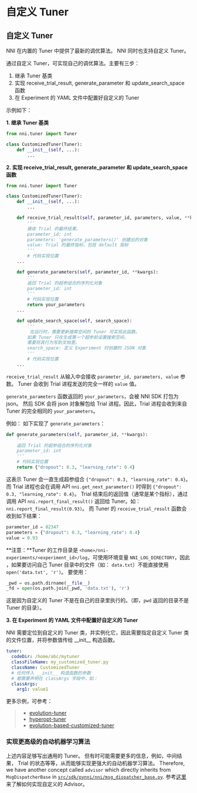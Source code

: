 # 自定义 Tuner

## 自定义 Tuner

NNI 在内置的 Tuner 中提供了最新的调优算法。 NNI 同时也支持自定义 Tuner。

通过自定义 Tuner，可实现自己的调优算法。主要有三步：

1. 继承 Tuner 基类
2. 实现 receive_trial_result, generate_parameter 和 update_search_space 函数
3. 在 Experiment 的 YAML 文件中配置好自定义的 Tuner

示例如下：

**1. 继承 Tuner 基类**

```python
from nni.tuner import Tuner

class CustomizedTuner(Tuner):
    def __init__(self, ...):
        ...
```

**2. 实现 receive_trial_result, generate_parameter 和 update_search_space 函数**

```python
from nni.tuner import Tuner

class CustomizedTuner(Tuner):
    def __init__(self, ...):
        ...

    def receive_trial_result(self, parameter_id, parameters, value, **kwargs):
        '''
        接收 Trial 的最终结果。
        parameter_id: int
        parameters: 'generate_parameters()' 创建出的对象
        value: Trial 的最终指标，包括 default 指标
        '''
        # 代码实现位置
    ...

    def generate_parameters(self, parameter_id, **kwargs):
        '''
        返回 Trial 的超参组合的序列化对象
        parameter_id: int
        '''
        # 代码实现位置
        return your_parameters
    ...

    def update_search_space(self, search_space):
        '''
         在运行时，需要更新搜索空间的 Tuner 可实现此函数。
        如果 Tuner 只在生成第一个超参前设置搜索空间，
        需要将其行为写到文档里。
        search_space: 定义 Experiment 时创建的 JSON 对象
        '''
        # 代码实现位置
    ...
```

`receive_trial_result` 从输入中会接收 `parameter_id, parameters, value` 参数。 Tuner 会收到 Trial 进程发送的完全一样的 `value` 值。

`generate_parameters` 函数返回的 `your_parameters`，会被 NNI SDK 打包为 json。 然后 SDK 会将 json 对象解包给 Trial 进程。因此，Trial 进程会收到来自 Tuner 的完全相同的 `your_parameters`。

例如： 如下实现了 `generate_parameters`：

```python
def generate_parameters(self, parameter_id, **kwargs):
    '''
    返回 Trial 的超参组合的序列化对象
    parameter_id: int
    '''
    # 代码实现位置
    return {"dropout": 0.3, "learning_rate": 0.4}

```

这表示 Tuner 会一直生成超参组合 `{"dropout": 0.3, "learning_rate": 0.4}`。 而 Trial 进程也会在调用 API `nni.get_next_parameter()` 时得到 `{"dropout": 0.3, "learning_rate": 0.4}`。 Trial 结束后的返回值（通常是某个指标），通过调用 API `nni.report_final_result()` 返回给 Tuner。如： `nni.report_final_result(0.93)`。 而 Tuner 的 `receive_trial_result` 函数会收到如下结果：

```python
parameter_id = 82347
parameters = {"dropout": 0.3, "learning_rate": 0.4}
value = 0.93
```

**注意：**Tuner 的工作目录是 `<home>/nni-experiments/<experiment_id>/log`，可使用环境变量 `NNI_LOG_DIRECTORY`，因此 ，如果要访问自己 Tuner 目录中的文件（如： `data.txt`）不能直接使用 `open('data.txt', 'r')`。 要使用：

```python
_pwd = os.path.dirname(__file__)
_fd = open(os.path.join(_pwd, 'data.txt'), 'r')
```

这是因为自定义的 Tuner 不是在自己的目录里执行的。（即，`pwd` 返回的目录不是 Tuner 的目录）。

**3. 在 Experiment 的 YAML 文件中配置好自定义的 Tuner**

NNI 需要定位到自定义的 Tuner 类，并实例化它，因此需要指定自定义 Tuner 类的文件位置，并将参数值传给 \_\_init__ 构造函数。

```yaml
tuner:
  codeDir: /home/abc/mytuner
  classFileName: my_customized_tuner.py
  className: CustomizedTuner
  # 任何传入 __init__ 构造函数的参数
  # 都需要声明在 classArgs 字段中，如：
  classArgs:
    arg1: value1

```

更多示例，可参考：

> - [evolution-tuner](https://github.com/Microsoft/nni/tree/v1.9/src/sdk/pynni/nni/evolution_tuner)
> - [hyperopt-tuner](https://github.com/Microsoft/nni/tree/v1.9/src/sdk/pynni/nni/hyperopt_tuner)
> - [evolution-based-customized-tuner](https://github.com/Microsoft/nni/tree/v1.9/examples/tuners/ga_customer_tuner)

### 实现更高级的自动机器学习算法

上述内容足够写出通用的 Tuner。 但有时可能需要更多的信息，例如，中间结果， Trial 的状态等等，从而能够实现更强大的自动机器学习算法。 Therefore, we have another concept called `advisor` which directly inherits from `MsgDispatcherBase` in [`src/sdk/pynni/nni/msg_dispatcher_base.py`](https://github.com/Microsoft/nni/tree/v1.9/src/sdk/pynni/nni/msg_dispatcher_base.py). 参考[这里](CustomizeAdvisor.md)来了解如何实现自定义的 Advisor。